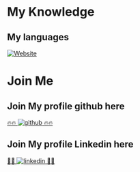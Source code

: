 # My Knowledge

## My languages
[![Website](https://upload.wikimedia.org/wikipedia/commons/thumb/9/92/Official_Elixir_logo.png/800px-Official_Elixir_logo.png?20220219170441)](https://miro.medium.com/max/1200/1*WvDl2WlPs7cR8TTBvrjpyw.png) 





# Join Me
## Join My profile github here
<a href="https://github.com/Prumme" target="_blank">🔥🔥 ![github](https://img.shields.io/badge/GitHub-000000?style=for-the-badge&logo=GitHub&logoColor=white) 🔥🔥</a>

## Join My profile Linkedin here
<a href="[https://github.com/Prumme](https://www.linkedin.com/in/aurelien-prudhomme-4366061a1/)" target="_blank">🌱🌱 ![linkedin](https://img.shields.io/badge/LinkedIn-0077B5?style=for-the-badge&logo=linkedin&logoColor=white) 🌱🌱</a>


